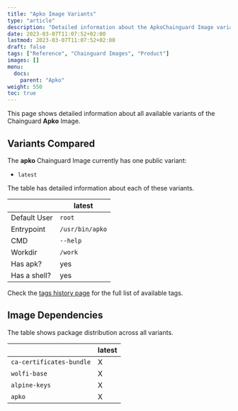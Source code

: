 ```yaml
---
title: "Apko Image Variants"
type: "article"
description: "Detailed information about the ApkoChainguard Image variants"
date: 2023-03-07T11:07:52+02:00
lastmod: 2023-03-07T11:07:52+02:00
draft: false
tags: ["Reference", "Chainguard Images", "Product"]
images: []
menu:
  docs:
    parent: "Apko"
weight: 550
toc: true
---
```


This page shows detailed information about all available variants of the Chainguard **Apko** Image.

## Variants Compared
The **apko** Chainguard Image currently has one public variant: 

- `latest`

The table has detailed information about each of these variants.

|              | latest          |
|--------------|-----------------|
| Default User | `root`          |
| Entrypoint   | `/usr/bin/apko` |
| CMD          | `--help`        |
| Workdir      | `/work`         |
| Has apk?     | yes             |
| Has a shell? | yes             |

Check the [tags history page](/chainguard/chainguard-images/reference/apko/tags_history/) for the full list of available tags.
## Image Dependencies
The table shows package distribution across all variants.

|                          | latest |
|--------------------------|--------|
| `ca-certificates-bundle` | X      |
| `wolfi-base`             | X      |
| `alpine-keys`            | X      |
| `apko`                   | X      |

